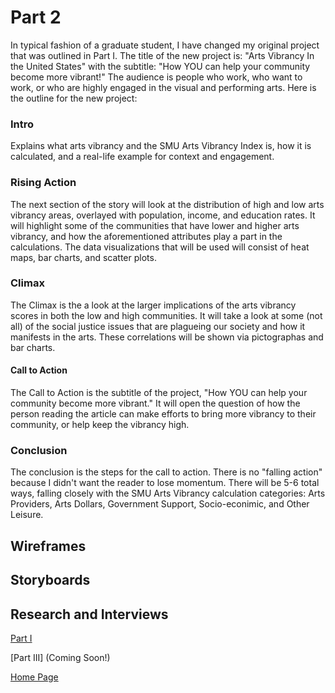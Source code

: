 # Part 2

In typical fashion of a graduate student, I have changed my original project that was outlined in Part I. The title of the new project is: "Arts Vibrancy In the United States" with the subtitle: "How YOU can help your community become more vibrant!" The audience is people who work, who want to work, or who are highly engaged in the visual and performing arts.
Here is the outline for the new project:

### Intro
Explains what arts vibrancy and the SMU Arts Vibrancy Index is, how it is calculated, and a real-life example for context and engagement.

### Rising Action
The next section of the story will look at the distribution of high and low arts vibrancy areas, overlayed with population, income, and education rates. It will highlight some of the communities that have lower and higher arts vibrancy, and how the aforementioned attributes play a part in the calculations. The data visualizations that will be used will consist of heat maps, bar charts, and scatter plots. 

### Climax
The Climax is the a look at the larger implications of the arts vibrancy scores in both the low and high communities. It will take a look at some (not all) of the social justice issues that are plagueing our society and how it manifests in the arts. These correlations will be shown via pictographas and bar charts.

#### Call to Action
The Call to Action is the subtitle of the project, "How YOU can help your community become more vibrant." It will open the question of how the person reading the article can make efforts to bring more vibrancy to their community, or help keep the vibrancy high.

### Conclusion
The conclusion is the steps for the call to action. There is no "falling action" because I didn't want the reader to lose momentum. There will be 5-6 total ways, falling closely with the SMU Arts Vibrancy calculation categories: Arts Providers, Arts Dollars, Government Support, Socio-econimic, and Other Leisure.

## Wireframes

## Storyboards

## Research and Interviews


[Part I](/finalproject_part1.md)

[Part III] (Coming Soon!)

[Home Page](/README.md)
